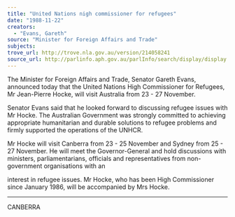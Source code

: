 ```yaml
---
title: "United Nations nigh commissioner for refugees"
date: "1988-11-22"
creators:
  - "Evans, Gareth"
source: "Minister for Foreign Affairs and Trade"
subjects:
trove_url: http://trove.nla.gov.au/version/214058241
source_url: http://parlinfo.aph.gov.au/parlInfo/search/display/display.w3p;query=Id%3A%22media/pressrel/HPR08017361%22
---
```


 The Minister for Foreign Affairs and Trade, Senator Gareth  Evans, announced today that the United Nations High  Commissioner for Refugees, Mr Jean-Pierre Hocke, will visit  Australia from 23 - 27 November.

 Senator Evans said that he looked forward to discussing refugee  issues with Mr Hocke. The Australian Government was strongly  committed to achieving appropriate humanitarian and durable  solutions to refugee problems and firmly supported the  operations of the UNHCR.

 Mr Hocke will visit Canberra from 23 - 25 November and Sydney  from 25 - 27 November. He will meet the Governor-General and  hold discussions with ministers, parliamentarians, officials  and representatives from non-government organisations with an 

 interest in refugee issues. Mr Hocke, who has been High  Commissioner since January 1986, will be accompanied by Mrs  Hocke.

 * * * * *

 CANBERRA

